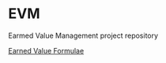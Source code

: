 # EVM
Earmed Value Management project repository

[Earned Value Formulae](notes/aiml_evm_math_cp.md)
